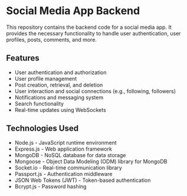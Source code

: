# Social Media App Backend

This repository contains the backend code for a social media app. It provides the necessary functionality to handle user authentication, user profiles, posts, comments, and more.

## Features

- User authentication and authorization
- User profile management
- Post creation, retrieval, and deletion
- User interaction and social connections (e.g., following, followers)
- Notifications and messaging system
- Search functionality
- Real-time updates using WebSockets

## Technologies Used

- Node.js - JavaScript runtime environment
- Express.js - Web application framework
- MongoDB - NoSQL database for data storage
- Mongoose - Object Data Modeling (ODM) library for MongoDB
- Socket.io - Real-time communication library
- Passport.js - Authentication middleware
- JSON Web Tokens (JWT) - Token-based authentication
- Bcrypt.js - Password hashing
